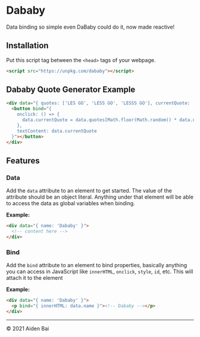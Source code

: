 # Dababy

Data binding so simple even DaBaby could do it, now made reactive!

## Installation

Put this script tag between the `<head>` tags of your webpage.

```html
<script src="https://unpkg.com/dababy"></script>
```

## Dababy Quote Generator Example

```html
<div data="{ quotes: ['LES GO', 'LESS GO', 'LESSS GO'], currentQuote: 'LES GO' }">
  <button bind="{
    onclick: () => {
      data.currentQuote = data.quotes[Math.floor(Math.random() * data.quotes.length)];
    },
    textContent: data.currentQuote
  }"></button>
</div>
```

## Features

### Data

Add the `data` attribute to an element to get started. The value of the attribute should be an object literal. Anything under that element will be able to access the data as global variables when binding.

**Example:**

```html
<div data="{ name: 'Dababy' }">
  <!-- content here -->
</div>
```

### Bind

Add the `bind` attribute to an element to bind properties, basically anything you can access in JavaScript like `innerHTML`, `onclick`, `style`, `id`, etc. This will attach it to the element

**Example:**

```html
<div data="{ name: 'Dababy' }">
  <p bind="{ innerHTML: data.name }"><!-- Dababy --></p>
</div>
```

---

© 2021 Aiden Bai
